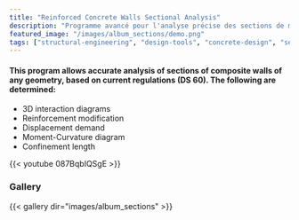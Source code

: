 ```yaml
---
title: "Reinforced Concrete Walls Sectional Analysis"
description: "Programme avancé pour l'analyse précise des sections de murs composites avec diagrammes d'interaction 3D, modification des armatures et analyse moment-courbure."
featured_image: "/images/album_sections/demo.png"
tags: ["structural-engineering", "design-tools", "concrete-design", "section-analysis", "walls"]
---
```


#### This program allows accurate analysis of sections of composite walls of any geometry, based on current regulations (DS 60). The following are determined:

- 3D interaction diagrams  
- Reinforcement modification  
- Displacement demand  
- Moment-Curvature diagram  
- Confinement length

{{< youtube 087BqbIQSgE >}}

### Gallery

{{< gallery dir="images/album_sections" >}}

